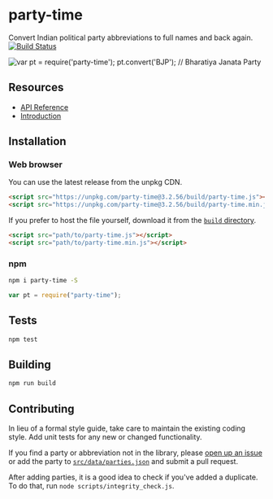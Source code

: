 # party-time

Convert Indian political party abbreviations to full names and back again. [![Build Status](https://travis-ci.org/HarryStevens/party-time.svg?branch=master)](https://travis-ci.org/HarryStevens/party-time)

![var pt = require('party-time'); pt.convert('BJP'); // Bharatiya Janata Party](https://github.com/HindustanTimesLabs/party-time/blob/master/img/demo.gif "require('party-time')")

## Resources
* [API Reference](https://github.com/HarryStevens/party-time/blob/master/API.md)
* [Introduction](https://medium.com/indiedata/introducing-party-time-a-node-package-that-makes-converting-indian-political-party-names-b0e9ba28d5ca)

## Installation

### Web browser

You can use the latest release from the unpkg CDN.
```html
<script src="https://unpkg.com/party-time@3.2.56/build/party-time.js"></script>
<script src="https://unpkg.com/party-time@3.2.56/build/party-time.min.js"></script>
```
If you prefer to host the file yourself, download it from the [`build` directory](https://github.com/HindustanTimesLabs/party-time/tree/master/build).
```html
<script src="path/to/party-time.js"></script>
<script src="path/to/party-time.min.js"></script>
```

### npm
```bash
npm i party-time -S
```
```js
var pt = require("party-time");
```

## Tests
```bash
npm test
```

## Building
```bash
npm run build
```

## Contributing
In lieu of a formal style guide, take care to maintain the existing coding style. Add unit tests for any new or changed functionality.

If you find a party or abbreviation not in the library, please [open up an issue](https://github.com/HindustanTimesLabs/party-time/issues) or add the party to [`src/data/parties.json`](https://github.com/HindustanTimesLabs/party-time/blob/master/src/data/parties.json) and submit a pull request.

After adding parties, it is a good idea to check if you've added a duplicate. To do that, run `node scripts/integrity_check.js`.